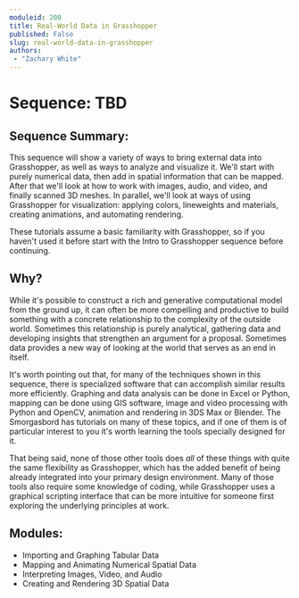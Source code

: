 ```yaml
---
moduleid: 200
title: Real-World Data in Grasshopper
published: False
slug: real-world-data-in-grasshopper
authors:
 - "Zachary White"
---
```

# Sequence: TBD
## Sequence Summary:

This sequence will show a variety of ways to bring external data into Grasshopper, as well as ways to analyze and visualize it. We'll start with purely numerical data, then add in spatial information that can be mapped. After that we'll look at how to work with images, audio, and video, and finally scanned 3D meshes. In parallel, we'll look at ways of using Grasshopper for visualization: applying colors, lineweights and materials, creating animations, and automating rendering.

These tutorials assume a basic familiarity with Grasshopper, so if you haven't used it before start with the Intro to Grasshopper sequence before continuing.

## Why?

While it's possible to construct a rich and generative computational model from the ground up, it can often be more compelling and productive to build something with a concrete relationship to the complexity of the outside world. Sometimes this relationship is purely analytical, gathering data and developing insights that strengthen an argument for a proposal. Sometimes data provides a new way of looking at the world that serves as an end in itself.

It's worth pointing out that, for many of the techniques shown in this sequence, there is specialized software that can accomplish similar results more efficiently. Graphing and data analysis can be done in Excel or Python, mapping can be done using GIS software, image and video processing with Python and OpenCV, animation and rendering in 3DS Max or Blender. The Smorgasbord has tutorials on many of these topics, and if one of them is of particular interest to you it's worth learning the tools specially designed for it.

That being said, none of those other tools does *all* of these things with quite the same flexibility as Grasshopper, which has the added benefit of being already integrated into your primary design environment. Many of those tools also require some knowledge of coding, while Grasshopper uses a graphical scripting interface that can be more intuitive for someone first exploring the underlying principles at work.

## Modules:
- Importing and Graphing Tabular Data
- Mapping and Animating Numerical Spatial Data
- Interpreting Images, Video, and Audio
- Creating and Rendering 3D Spatial Data